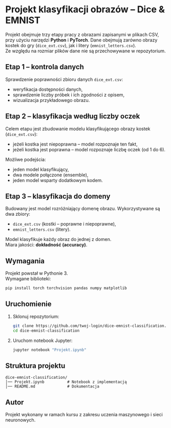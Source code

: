 # Projekt klasyfikacji obrazów – Dice & EMNIST  

Projekt obejmuje trzy etapy pracy z obrazami zapisanymi w plikach CSV, przy użyciu narzędzi **Python** i **PyTorch**. Dane obejmują zarówno obrazy kostek do gry (`dice_ext.csv`), jak i litery (`emnist_letters.csv`).  
Ze względu na rozmiar plików dane nie są przechowywane w repozytorium.  

## Etap 1 – kontrola danych  
Sprawdzenie poprawności zbioru danych `dice_ext.csv`:  
- weryfikacja dostępności danych,  
- sprawdzenie liczby próbek i ich zgodności z opisem,  
- wizualizacja przykładowego obrazu.  

## Etap 2 – klasyfikacja według liczby oczek  
Celem etapu jest zbudowanie modelu klasyfikującego obrazy kostek (`dice_ext.csv`):  
- jeżeli kostka jest niepoprawna – model rozpoznaje ten fakt,  
- jeżeli kostka jest poprawna – model rozpoznaje liczbę oczek (od 1 do 6).  

Możliwe podejścia:  
- jeden model klasyfikujący,  
- dwa modele połączone (ensemble),  
- jeden model wsparty dodatkowym kodem.  

## Etap 3 – klasyfikacja do domeny  
Budowany jest model rozróżniający domenę obrazu. Wykorzystywane są dwa zbiory:  
- `dice_ext.csv` (kostki – poprawne i niepoprawne),  
- `emnist_letters.csv` (litery).  

Model klasyfikuje każdy obraz do jednej z domen.  
Miara jakości: **dokładność (accuracy)**.  

## Wymagania  
Projekt powstał w Pythonie 3.  
Wymagane biblioteki:  
```bash
pip install torch torchvision pandas numpy matplotlib
```

## Uruchomienie  
1. Sklonuj repozytorium:  
   ```bash
   git clone https://github.com/twoj-login/dice-emnist-classification.git
   cd dice-emnist-classification
   ```
2. Uruchom notebook Jupyter:  
   ```bash
   jupyter notebook "Projekt.ipynb"
   ```  

## Struktura projektu  
```
dice-emnist-classification/
│── Projekt.ipynb          # Notebook z implementacją
│── README.md              # Dokumentacja
```

## Autor  
Projekt wykonany w ramach kursu z zakresu uczenia maszynowego i sieci neuronowych.  
